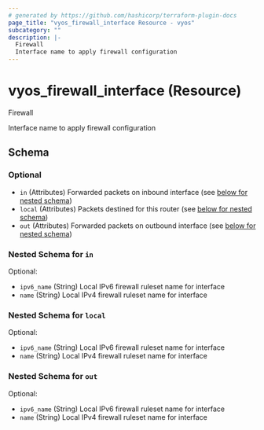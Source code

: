 ```yaml
---
# generated by https://github.com/hashicorp/terraform-plugin-docs
page_title: "vyos_firewall_interface Resource - vyos"
subcategory: ""
description: |-
  Firewall
  Interface name to apply firewall configuration
---
```


# vyos_firewall_interface (Resource)

Firewall

Interface name to apply firewall configuration



<!-- schema generated by tfplugindocs -->
## Schema

### Optional

- `in` (Attributes) Forwarded packets on inbound interface (see [below for nested schema](#nestedatt--in))
- `local` (Attributes) Packets destined for this router (see [below for nested schema](#nestedatt--local))
- `out` (Attributes) Forwarded packets on outbound interface (see [below for nested schema](#nestedatt--out))

<a id="nestedatt--in"></a>
### Nested Schema for `in`

Optional:

- `ipv6_name` (String) Local IPv6 firewall ruleset name for interface
- `name` (String) Local IPv4 firewall ruleset name for interface


<a id="nestedatt--local"></a>
### Nested Schema for `local`

Optional:

- `ipv6_name` (String) Local IPv6 firewall ruleset name for interface
- `name` (String) Local IPv4 firewall ruleset name for interface


<a id="nestedatt--out"></a>
### Nested Schema for `out`

Optional:

- `ipv6_name` (String) Local IPv6 firewall ruleset name for interface
- `name` (String) Local IPv4 firewall ruleset name for interface
